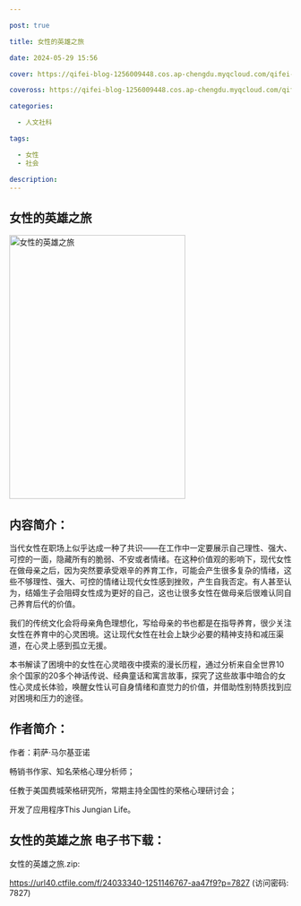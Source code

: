 ```yaml
---

post: true

title: 女性的英雄之旅

date: 2024-05-29 15:56

cover: https://qifei-blog-1256009448.cos.ap-chengdu.myqcloud.com/qifei-blog/657a492cc458853aefb7d581.jpg

coveross: https://qifei-blog-1256009448.cos.ap-chengdu.myqcloud.com/qifei-blog/657a492cc458853aefb7d581.jpg

categories:

  - 人文社科

tags:

  - 女性
  - 社会

description:
---
```


##  女性的英雄之旅

<img alt="女性的英雄之旅 " class="aligncenter loaded" data-was-processed="true" decoding="async" fetchpriority="high" height="471" src="https://qifei-blog-1256009448.cos.ap-chengdu.myqcloud.com/qifei-blog/657a492cc458853aefb7d581.jpg " style="cursor: zoom-in;" width="314"/>

## 内容简介：

当代女性在职场上似乎达成一种了共识——在工作中一定要展示自己理性、强大、可控的一面，隐藏所有的脆弱、不安或者情绪。在这种价值观的影响下，现代女性在做母亲之后，因为突然要承受艰辛的养育工作，可能会产生很多复杂的情绪，这些不够理性、强大、可控的情绪让现代女性感到挫败，产生自我否定。有人甚至认为，结婚生子会阻碍女性成为更好的自己，这也让很多女性在做母亲后很难认同自己养育后代的价值。

我们的传统文化会将母亲角色理想化，写给母亲的书也都是在指导养育，很少关注女性在养育中的心灵困境。这让现代女性在社会上缺少必要的精神支持和减压渠道，在心灵上感到孤立无援。

本书解读了困境中的女性在心灵暗夜中摸索的漫长历程，通过分析来自全世界10余个国家的20多个神话传说、经典童话和寓言故事，探究了这些故事中暗合的女性心灵成长体验，唤醒女性认可自身情绪和直觉力的价值，并借助性别特质找到应对困境和压力的途径。

## 作者简介：

作者：莉萨·马尔基亚诺

畅销书作家、知名荣格心理分析师；

任教于美国费城荣格研究所，常期主持全国性的荣格心理研讨会；

开发了应用程序This Jungian Life。

## 女性的英雄之旅 电子书下载：

女性的英雄之旅.zip: 

https://url40.ctfile.com/f/24033340-1251146767-aa47f9?p=7827 (访问密码: 7827)
